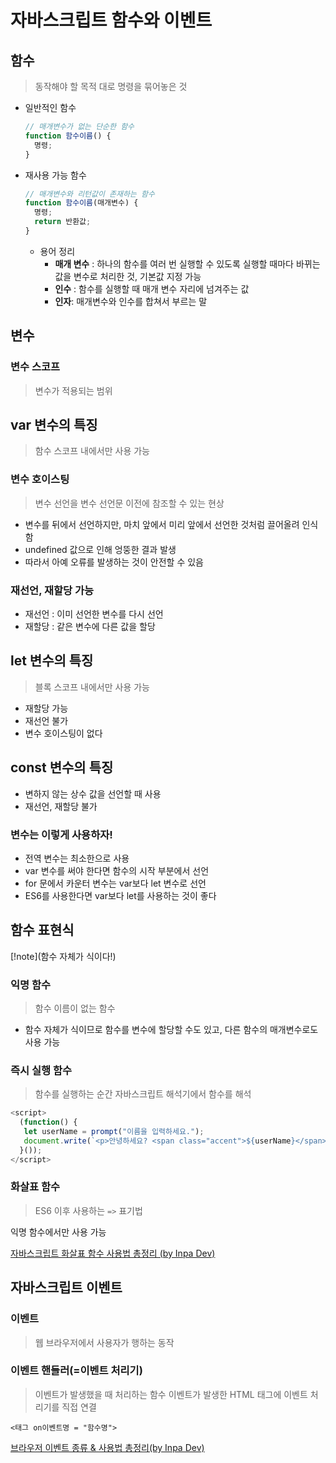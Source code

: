 # 자바스크립트 함수와 이벤트

## 함수

> 동작해야 할 목적 대로 명령을 묶어놓은 것

- 일반적인 함수

  ```javascript
  // 매개변수가 없는 단순한 함수
  function 함수이름() {
    명령;
  }
  ```

- 재사용 가능 함수

  ```javascript
  // 매개변수와 리턴값이 존재하는 함수
  function 함수이름(매개변수) {
    명령;
    return 반환값;
  }
  ```

  - 용어 정리
    - **매개 변수** : 하나의 함수를 여러 번 실행할 수 있도록 실행할 때마다 바뀌는 값을 변수로 처리한 것, 기본값 지정 가능
    - **인수** : 함수를 실행할 때 매개 변수 자리에 넘겨주는 값
    - **인자**: 매개변수와 인수를 합쳐서 부르는 말

## 변수

### 변수 스코프

> 변수가 적용되는 범위

## var 변수의 특징

> 함수 스코프 내에서만 사용 가능

### 변수 호이스팅

> 변수 선언을 변수 선언문 이전에 참조할 수 있는 현상

- 변수를 뒤에서 선언하지만, 마치 앞에서 미리 앞에서 선언한 것처럼 끌어올려 인식함
- undefined 값으로 인해 엉뚱한 결과 발생
- 따라서 아예 오류를 발생하는 것이 안전할 수 있음

### 재선언, 재할당 가능

- 재선언 : 이미 선언한 변수를 다시 선언
- 재할당 : 같은 변수에 다른 값을 할당

## let 변수의 특징

> 블록 스코프 내에서만 사용 가능

- 재할당 가능
- 재선언 불가
- 변수 호이스팅이 없다

## const 변수의 특징

- 변하지 않는 상수 값을 선언할 때 사용
- 재선언, 재할당 불가

### 변수는 이렇게 사용하자!

- 전역 변수는 최소한으로 사용
- var 변수를 써야 한다면 함수의 시작 부분에서 선언
- for 문에서 카운터 변수는 var보다 let 변수로 선언
- ES6를 사용한다면 var보다 let를 사용하는 것이 좋다

## 함수 표현식

[!note](함수 자체가 식이다!)

### 익명 함수

> 함수 이름이 없는 함수

- 함수 자체가 식이므로 함수를 변수에 할당할 수도 있고, 다른 함수의 매개변수로도 사용 가능

### 즉시 실행 함수

> 함수를 실행하는 순간 자바스크립트 해석기에서 함수를 해석

```javascript
<script>
  (function() {
   let userName = prompt("이름을 입력하세요.");
   document.write(`<p>안녕하세요? <span class="accent">${userName}</span>님!</p>`);
  }());
</script>

```

### 화살표 함수

> ES6 이후 사용하는 `=>` 표기법

익명 함수에서만 사용 가능

[자바스크립트 화살표 함수 사용법 총정리 (by Inpa Dev)](https://inpa.tistory.com/entry/JS-%F0%9F%93%9A-%EC%9E%90%EB%B0%94%EC%8A%A4%ED%81%AC%EB%A6%BD%ED%8A%B8-%ED%99%94%EC%82%B4%ED%91%9C-%ED%95%A8%EC%88%98-%EC%A0%95%EB%A6%AC)

## 자바스크립트 이벤트

### 이벤트

> 웹 브라우저에서 사용자가 행하는 동작

### 이벤트 핸들러(=이벤트 처리기)

> 이벤트가 발생했을 때 처리하는 함수
> 이벤트가 발생한 HTML 태그에 이벤트 처리기를 직접 연결

```
<태그 on이벤트명 = "함수명">
```

[브라우저 이벤트 종류 & 사용법 총정리(by Inpa Dev)](https://inpa.tistory.com/entry/JS-%F0%9F%93%9A-%EC%9D%B4%EB%B2%A4%ED%8A%B8-%F0%9F%92%AF-%EC%B4%9D-%EC%A0%95%EB%A6%AC)
